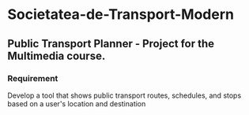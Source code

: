 # Societatea-de-Transport-Modern
## Public Transport Planner - Project for the Multimedia course.
### Requirement
Develop a tool that shows public transport routes, schedules, and stops based on a user's location and destination
